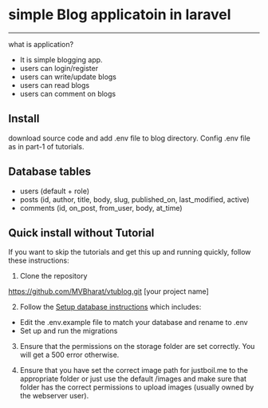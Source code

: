 # simple Blog applicatoin in laravel
------------
what is application?
* It is simple blogging app.
* users can login/register
* users can write/update blogs
* users can read blogs
* users can comment on blogs


Install
------------
download source code and add .env file to blog directory. Config .env file as in part-1 of tutorials.


Database tables
------------
* users (default + role)
* posts (id, author, title, body, slug, published_on, last_modified, active)
* comments (id, on_post, from_user, body, at_time)

Quick install without Tutorial
------------
If you want to skip the tutorials and get this up and running quickly, follow these instructions:

1.  Clone the repository

  https://github.com/MVBharat/vtublog.git [your project name]

2.  Follow the [Setup database instructions](http://www.findalltogether.com/wp/webdevelopment/framework/laravel/simple-blog-application-in-laravel-5-part-1-setup-database) which includes:

  * Edit the .env.example file to match your database and rename to .env
  * Set up and run the migrations

3. Ensure that the permissions on the storage folder are set correctly. You will get a 500 error otherwise.

4. Ensure that you have set the correct image path for justboil.me to the appropriate folder or just use the default /images and make sure that folder has the correct permissions to upload images (usually owned by the webserver user).
